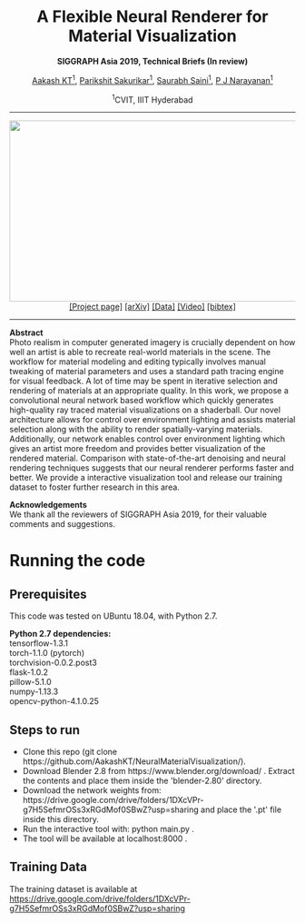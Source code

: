 <h1 align="center">A Flexible Neural Renderer for Material Visualization</h1>
<p align="center"><b>SIGGRAPH Asia 2019, Technical Briefs (In review)</b></p>
<div align="center">
  <span>
    <a href="https://scholar.google.co.in/citations?user=itJ7vawAAAAJ&hl=en">Aakash KT<sup>1</sup></a>,
    <a href="https://scholar.google.co.in/citations?user=h1_Uc2QAAAAJ&hl=en">Parikshit Sakurikar<sup>1</sup></a>,
    <a href="https://scholar.google.co.in/citations?hl=en&user=OSZDITwAAAAJ">Saurabh Saini<sup>1</sup></a>,
    <a href="https://scholar.google.co.in/citations?user=3HKjt_IAAAAJ&hl=en">P J Narayanan<sup>1</sup></a>
  </span>
</div>
<p align="center"><sup>1</sup>CVIT, IIIT Hyderabad</p>
<hr>
<img src="https://aakashkt.github.io/teaser.jpg" width="900px" height="319px">
<div align="center">
  <span>
    <a href="https://aakashkt.github.io/neural-renderer-material-visualization.html">[Project page]</a>
    <a href="">[arXiv]</a>
    <a href="https://drive.google.com/drive/folders/1DXcVPr-g7H5SefmrOSs3xRGdMof0SBwZ?usp=sharing">[Data]</a>
    <a href="https://www.youtube.com/embed/yiBGF6Jycck">[Video]</a>
    <a href="">[bibtex]</a>
  </span>
</div>
<hr>
<p><b>Abstract</b><br>
  Photo realism in computer generated imagery is crucially dependent on how well an artist is able to recreate real-world materials in the scene. The workflow for material modeling and editing typically involves manual tweaking of material parameters and uses a standard path tracing engine for visual feedback. A lot of time may be spent in iterative selection and rendering of materials at an appropriate quality. In this work, we propose a convolutional neural network based workflow which quickly generates high-quality ray traced material visualizations on a shaderball. Our novel architecture allows for control over environment lighting and assists material selection along with the ability to render spatially-varying materials. Additionally, our network enables control over environment lighting which gives an artist more freedom and provides better visualization of the rendered material. Comparison with state-of-the-art denoising and neural rendering techniques suggests that our neural renderer performs faster and better. We provide a interactive visualization tool and release our training dataset to foster further research in this area.
</p>
<p><b>Acknowledgements</b><br>
  We thank all the reviewers of SIGGRAPH Asia 2019, for their valuable comments and suggestions.
</p>

# Running the code
## Prerequisites
This code was tested on UBuntu 18.04, with Python 2.7. <br>

<p><b>Python 2.7 dependencies:</b><br>
tensorflow-1.3.1<br>
torch-1.1.0 (pytorch)<br>
torchvision-0.0.2.post3<br>
flask-1.0.2<br>
pillow-5.1.0<br>
numpy-1.13.3<br>
opencv-python-4.1.0.25<br>
</p>

## Steps to run
<ul>
  <li>Clone this repo (git clone https://github.com/AakashKT/NeuralMaterialVisualization/).</li>
  <li>Download Blender 2.8 from https://www.blender.org/download/ . Extract the contents and place them inside the 'blender-2.80' directory.</li>
  <li>Download the network weights from: https://drive.google.com/drive/folders/1DXcVPr-g7H5SefmrOSs3xRGdMof0SBwZ?usp=sharing and place the '.pt' file inside this directory.</li>
  <li>Run the interactive tool with: python main.py .</li>
  <li>The tool will be available at localhost:8000 .</li>
</ul>

## Training Data
The training dataset is available at https://drive.google.com/drive/folders/1DXcVPr-g7H5SefmrOSs3xRGdMof0SBwZ?usp=sharing
